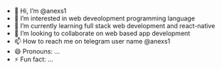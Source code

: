 - 👋 Hi, I’m @anexs1
- 👀 I’m interested in web deveolopment programming language 
- 🌱 I’m currently learning full stack web development and react-native 
- 💞️ I’m looking to collaborate on web based app development
- 📫 How to reach me on telegram user name @anexs1
- 😄 Pronouns: ...
- ⚡ Fun fact: ...

<!---
anexs1/anexs1 is a ✨ special ✨ repository because its `README.md` (this file) appears on your GitHub profile.
You can click the Preview link to take a look at your changes.
--->
